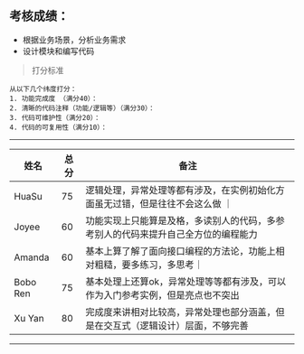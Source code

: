 ## 考核成绩：
* 根据业务场景，分析业务需求
* 设计模块和编写代码

> 打分标准

    从以下几个纬度打分：
    1. 功能完成度 （满分40）：
    2. 清晰的代码注释（功能/逻辑等）（满分30）：
    3. 代码可维护性（满分20）：
    4. 代码的可复用性（满分10）：


-------------------------------------------
|姓名      |总分      |备注     |
|-----------|-------------|---------------|
|HuaSu     |75  | 逻辑处理，异常处理等都有涉及，在实例初始化方面虽无过错，但是往往不会这么做 ｜
|Joyee   |60 |功能实现上只能算是及格，多读别人的代码，多参考别人的代码来提升自己全方位的编程能力|
|Amanda  |60 |基本上算了解了面向接口编程的方法论，功能上相对粗糙，要多练习，多思考｜
|Bobo Ren|75|基本处理上还算ok，异常处理等等都有涉及，可以作为入门参考实例，但是亮点也不突出  |
|Xu Yan  |80|完成度来讲相对比较高，异常处理也部分涵盖，但是在交互式（逻辑设计）层面，不够完善 |
-------------------------------------------